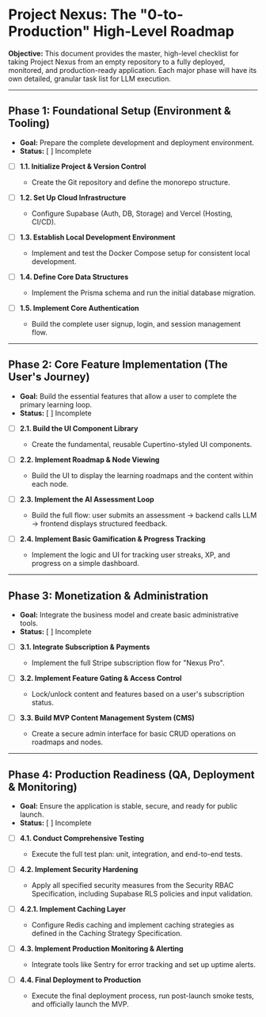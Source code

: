 # Project Nexus: The "0-to-Production" High-Level Roadmap

**Objective:** This document provides the master, high-level checklist for taking Project Nexus from an empty repository to a fully deployed, monitored, and production-ready application. Each major phase will have its own detailed, granular task list for LLM execution.

---

## Phase 1: Foundational Setup (Environment & Tooling)

*   **Goal:** Prepare the complete development and deployment environment.
*   **Status:** [ ] Incomplete

- [ ] **1.1. Initialize Project & Version Control**
    - Create the Git repository and define the monorepo structure.

- [ ] **1.2. Set Up Cloud Infrastructure**
    - Configure Supabase (Auth, DB, Storage) and Vercel (Hosting, CI/CD).

- [ ] **1.3. Establish Local Development Environment**
    - Implement and test the Docker Compose setup for consistent local development.

- [ ] **1.4. Define Core Data Structures**
    - Implement the Prisma schema and run the initial database migration.

- [ ] **1.5. Implement Core Authentication**
    - Build the complete user signup, login, and session management flow.

---

## Phase 2: Core Feature Implementation (The User's Journey)

*   **Goal:** Build the essential features that allow a user to complete the primary learning loop.
*   **Status:** [ ] Incomplete

- [ ] **2.1. Build the UI Component Library**
    - Create the fundamental, reusable Cupertino-styled UI components.

- [ ] **2.2. Implement Roadmap & Node Viewing**
    - Build the UI to display the learning roadmaps and the content within each node.

- [ ] **2.3. Implement the AI Assessment Loop**
    - Build the full flow: user submits an assessment -> backend calls LLM -> frontend displays structured feedback.

- [ ] **2.4. Implement Basic Gamification & Progress Tracking**
    - Implement the logic and UI for tracking user streaks, XP, and progress on a simple dashboard.

---

## Phase 3: Monetization & Administration

*   **Goal:** Integrate the business model and create basic administrative tools.
*   **Status:** [ ] Incomplete

- [ ] **3.1. Integrate Subscription & Payments**
    - Implement the full Stripe subscription flow for "Nexus Pro".

- [ ] **3.2. Implement Feature Gating & Access Control**
    - Lock/unlock content and features based on a user's subscription status.

- [ ] **3.3. Build MVP Content Management System (CMS)**
    - Create a secure admin interface for basic CRUD operations on roadmaps and nodes.

---

## Phase 4: Production Readiness (QA, Deployment & Monitoring)

*   **Goal:** Ensure the application is stable, secure, and ready for public launch.
*   **Status:** [ ] Incomplete

- [ ] **4.1. Conduct Comprehensive Testing**
    - Execute the full test plan: unit, integration, and end-to-end tests.

- [ ] **4.2. Implement Security Hardening**
    - Apply all specified security measures from the Security RBAC Specification, including Supabase RLS policies and input validation.

- [ ] **4.2.1. Implement Caching Layer**
    - Configure Redis caching and implement caching strategies as defined in the Caching Strategy Specification.

- [ ] **4.3. Implement Production Monitoring & Alerting**
    - Integrate tools like Sentry for error tracking and set up uptime alerts.

- [ ] **4.4. Final Deployment to Production**
    - Execute the final deployment process, run post-launch smoke tests, and officially launch the MVP.